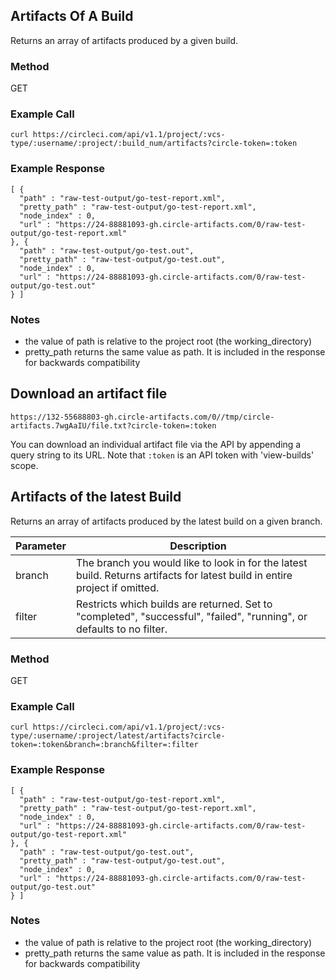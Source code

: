 ## Artifacts Of A Build

Returns an array of artifacts produced by a given build.

### Method

GET

### Example Call

```
curl https://circleci.com/api/v1.1/project/:vcs-type/:username/:project/:build_num/artifacts?circle-token=:token
```

### Example Response

```
[ {
  "path" : "raw-test-output/go-test-report.xml",
  "pretty_path" : "raw-test-output/go-test-report.xml",
  "node_index" : 0,
  "url" : "https://24-88881093-gh.circle-artifacts.com/0/raw-test-output/go-test-report.xml"
}, {
  "path" : "raw-test-output/go-test.out",
  "pretty_path" : "raw-test-output/go-test.out",
  "node_index" : 0,
  "url" : "https://24-88881093-gh.circle-artifacts.com/0/raw-test-output/go-test.out"
} ]
```

### Notes

* the value of path is relative to the project root (the working_directory)
* pretty_path returns the same value as path. It is included in the response for backwards compatibility

## Download an artifact file

```
https://132-55688803-gh.circle-artifacts.com/0//tmp/circle-artifacts.7wgAaIU/file.txt?circle-token=:token
```

You can download an individual artifact file via the API by appending a query string to its URL. Note that `:token` is an API token with 'view-builds' scope.

## Artifacts of the latest Build

Returns an array of artifacts produced by the latest build on a given branch.

**Parameter** | **Description**
------- | -------------
branch | The branch you would like to look in for the latest build. Returns artifacts for latest build in entire project if omitted.
filter | Restricts which builds are returned. Set to "completed", "successful", "failed", "running", or defaults to no filter.

### Method

GET

### Example Call

```
curl https://circleci.com/api/v1.1/project/:vcs-type/:username/:project/latest/artifacts?circle-token=:token&branch=:branch&filter=:filter
```

### Example Response

```
[ {
  "path" : "raw-test-output/go-test-report.xml",
  "pretty_path" : "raw-test-output/go-test-report.xml",
  "node_index" : 0,
  "url" : "https://24-88881093-gh.circle-artifacts.com/0/raw-test-output/go-test-report.xml"
}, {
  "path" : "raw-test-output/go-test.out",
  "pretty_path" : "raw-test-output/go-test.out",
  "node_index" : 0,
  "url" : "https://24-88881093-gh.circle-artifacts.com/0/raw-test-output/go-test.out"
} ]
```

### Notes

* the value of path is relative to the project root (the working_directory)
* pretty_path returns the same value as path. It is included in the response for backwards compatibility

